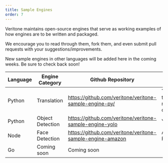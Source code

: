 ```yaml
---
title: Sample Engines
order: 7
---
```


Veritone maintains open-source engines that serve as working examples of how engines are to be written and packaged.

We encourage you to read through them, fork them, and even submit pull requests with your suggestions/improvements.

New sample engines in other languages will be added here in the coming weeks. Be sure to check back soon!

| Language | Engine Category  | Github Repository                                         | Notes                            |
| -------- | ---------------- | --------------------------------------------------------- | -------------------------------- |
| Python   | Translation      | https://github.com/veritone/veritone-sample-engine-py/    | Translates text into morse code. |
| Python   | Object Detection | https://github.com/veritone/veritone-sample-engine-yolo   | Yolo                             |
| Node     | Face Detection   | https://github.com/veritone/veritone-sample-engine-amazon | Amazon Rekognition               |
| Go       | Coming soon      | Coming soon                                               |                                  |
